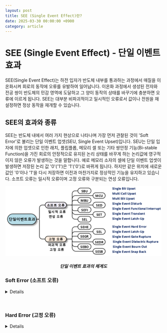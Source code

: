 ```yaml
---
layout: post
title: SEE (Single Event Effect)란?
date: 2025-03-30 00:00:00 +0900
category: article
---
```

# SEE (Single Event Effect) - 단일 이벤트 효과
SEE(Single Event Effect)는 하전 입자가 반도체 내부를 통과하는 과정에서 매질을 이온화시켜 회로의 동작에 오류를 유발하여 일어납니다. 이온화 과정에서 생성된 전자와 전공 쌍이 반도체의 민감 영역에 도달하고 그 양이 동작의 상태를 바꾸기에 충분하면 오류에 이르게 됩니다. SEE는 대부분 비파괴적이고 일시적인 오류로서 값이나 전원을 재설정하면 정상 동작을 재개할 수 있습니다.



## SEE의 효과와 종류
SEE는 반도체 내에서 여러 가지 현상으로 나타나며 가장 먼저 관찰된 것이 'Soft Error'로 불리는 단일 이벤트 업셋(SEU, Single Event Upset)입니다. SEU는 단일 입자에 의한 업셋으로 인한 래치, 플립플롭, 메모리 셀 또는 기타 쌍안정 기능(Bi-stable Function)을 가진 회로의 안정적으로 유지된 논리 상태를 바꾸게 하는 논리값에 영구적이지 않은 오류가 발생하는 것을 말합니다. 예로 메모리 소자의 셀에 단일 이벤트 업셋이 발생하면 저장된 논리 값 '0'('1')은 '1'('0')로 바뀌게 됩니다. 하지만 같은 위치에 새로운 값인 '0'이나 '1'을 다시 저장하면 이전과 마찬가지로 정상적인 기능을 유지하고 있습니다. 소프트 오류는 일시적 오류이며 고정 오류와 구분되는 연성 오류입니다.
<br/> <!-- 한줄 띄기 -->

<!-- 중앙 정렬 이미지 -->
<p align="center"> 
  <img src="/assets/Articles/단일 이벤트 효과의 체계도.png">
</p>

<!-- 이미지 설명 -->
<div align="center"> 
<h5>단일 이벤트 효과의 체계도</h5>
</div>


### Soft Error (소프트 오류)


<details>
SBU(Single Bit Upset) - 단일 비트 업셋
<details>
- 관찰된 오류가 단일 논리 또는 단일 정보 비트가 업셋된 경우입니다. 단일 이벤트 업셋의 비트가 물리적으로 인접해 있는 MCU인 경우  혹은 이 셀 값들을 서로 다른 워드로 지정하여 다중화시킨 경우에는 이 다중 비트 업셋은 정보를 이용할 때 실제로 여러 개의 단일 셀 업셋으로 나타날 수 있습니다. SEU는 메모리 소자, 래치, 및 레지스터와 같은 저장 회로의 논리값이 변화된 것을 의미합니다.
</details>

<br/> <!-- 한줄 띄기 -->

SCU(Single Cell Upset) - 단일 셀 업셋
<details>
- 하나의 셀 또는 단일 논리 비트(래치, 플립플롭 등)만 업셋되는 단일 이벤트 업셋입니다.(MCU와 비교)

<!-- 중앙 정렬 이미지 -->
<p align="center"> 
  <img src="/assets/Articles/SCU.png">
</p>

<!-- 이미지 설명 -->
<div align="center"> 
<h5>SCU</h5>
</div>
</details>

<br/> <!-- 한줄 띄기 -->

MBU(Multi-Bit Upset) - 다중 비트 업셋
<details>
- 동일한 논리 단어(FPGA의 경우 프레임/열/섹터 등)에서 둘 이상의 업셋이 발생하는 다중 셀의 업셋을 유도하는 단일 이벤트입니다. 다중 비트 업셋은 단일 이벤트의 논리적 표현입니다. 다중 비트 업셋은 단일 측정 중에 두 개 이상의 비트가 업셋이 되도록 하는 단일 이벤트로 정의됩니다. 다중 비트 업셋처럼 단일 워드에 여러 비트 오류가 발생할 수 있을 뿐만 아니라 여러 인접 워드에 단일 비트 오류가 발생할 수도 있습니다.
</details>

<br/> <!-- 한줄 띄기 -->

MCU(Multi Cell Upset) - 다중 셀 업셋
<details>
- 집적 회로의 여러 셀(예: 메모리 셀 또는 플립플롭)이 동시에 상태를 뒤집도록 유도하는 단일 이벤트입니다. 유도된 오류는 일반적으로 항상 그런 것은 아니지만 물리적으로 인접해 있습니다. 물리적으로 인접해 있다 하더라도 셀이 배치되고 라우팅(입출력 신호 인터리브)되는 방법에 따라 다르게 나타날 수 있기 때문에 논리적 인접성을 의미하는 것은 아닙니다. 다중 셀 업셋은 논리적으로 다중 비트 업셋, 다중 단일 비트 업셋 또는 이 둘의 조합으로 나타날 수도 있습니다.


<!-- 중앙 정렬 이미지 -->
<p align="center"> 
  <img src="/assets/Articles/MCU.png">
</p>

<!-- 이미지 설명 -->
<div align="center"> 
<h5>MCU</h5>
</div>
</details>

<br/> <!-- 한줄 띄기 -->

SED(Single Event Disturb) - 단일 이벤트 교란
<details>
- SRAM 셀의 일시적인 불안정 상태로 인한 것으로 설명할 수 있습니다. 이 불안정한 SRAM 상태는 결국 안정적인 상태에 되돌아 가게 되고 특성은 SEU에 해당합니다. 셀의 불안정한 상태는 읽기 명령을 수행할 수 있을 만큼 충분히 긴 시간일 수 있어서 소프트 오류가 발생할 수 있기 때문에 SED는 별도로 식별이 가능합니다. SED는 원래 반도체 접합부를 통과하거나 근처를 통과하는 이온에 의해 생성된 전하의 전기장 분리에 의해 형성된 집적 회로의 노드에서의 순간적인 전압 변동(전압 스파이크)입니다. SED는 SET와 유사하지만 미세 논리회로 소자에서 이러한 이벤트의 결과를 이를 때 사용합니다. 조합 논리 회로나 논리 소자의 저장 매체인 래치나 플립플롭에 저장된 정보가 SET에 의해서 일시적으로 손상된 것을 의미한고 이 값은 교란된 상태이나 오류가 아닌 것을 의미합니다.
</details>

<br/> <!-- 한줄 띄기 -->

SEFI(Single Event Functional Interrupt) - 단일 이벤트 기능 차단
<details>
- 구성 요소를 재설정, 잠금 또는 감지 가능한 방식으로 오작동하게 하는 단일 이벤트 효과(SEE)이지만 영구적인 손상(예: 하드 오류)을 초래하지 않습니다. SEFI는 종종 제어 비트 또는 레지스터의 SBU/MBU와 연관되는 반면 SEL은 기생 사이리스터의 켜짐으로 인해 발생합니다. 많은 SEFI 이벤트는 구성 요소 재설정 작업으로 지울 수 있습니다 (기능 재설정으로 정상 복귀가 가능한 소프트 오류). 일부 구성 레지스터를 재설정하려면 장치의 완전한 전원 재인가가 필요한 경우 SEFI와 SEL을 구별하기 어려울 수 있습니다. SEFI 이벤트가 반드시 고전류 SEL과 같이 작동 전류의 확장된 증가를 초래하는 것은 아닙니다. 제어 레지스터 또는 클럭의 교란으로 인한 복잡한 집적 회로의 기능 손실(또는 정상 작동 중단)을 단일 이벤트 기능 인터럽트(SEFI)라고 합니다. SEFI는 오류 버스트 또는 장기간 기능 손실(예: 잠금)을 생성할 수 있습니다. 일반적으로 SEFI에는 단일 이벤트 래치업(SEL) 또는 단일 이벤트 스냅백(SESB)과 관련된 고전류 상태가 수반되지 않습니다. 기능은 전원을 재인가 하거나 구성 레지스터를 재설정하여 복구할 수 있습니다.
</details>

<br/> <!-- 한줄 띄기 -->

SET(Single Event Transient) - 단일 이벤트 과도 현상
<details>
단일 이벤트 과도 현상은 조합 논리 회로의 출력 게이트에서 단일 이벤트 업셋에 의해 생성된 잘못된 논리 상태를 초래할 수 있는 짧은(과도) 임펄스입니다. 활성 클럭 에지 동안 잘못된 논리 상태가 나타나면 이 값이 소멸되지 않고 전파가 가능하게 됩니다. 이는 임펄스가 결국 저장 셀(예: 래치 또는 플립플롭[FF])에 래치될 수 있기 때문입니다.
SET는 잘 알려진 세 가지 유형의 마스킹에 의해 오류로 전파가 되는 것을 제한할 수 있고 소프트 오류 완화의 많은 도움이 될 수 있습니다. 그 구체적인 유형은 논리적 마스킹(Logical Masking, SET가 논리 기능에서 막혀 전파가 못된 경우), 시간적 마스킹(Timing Masking, SET가 래치에 저장되지 못한 경우) 및 전기적 마스킹(Electrical Masking, SET가 전파 도중 다수의 후속 논리 게이트에 의해 소멸되는 경우)등이 있습니다.
논리회로의 SET는 소자의 논리 기능과 소자의 나노급 노드에 따라 많은 차이가 있지만 일반적인 제어 및 연산 기능을 갖는 주문형 집적 회로 (ASIC, Application Specific Integrated Circuit)의 경우 발생하는 SET의 90% 이상이 마스킹 되며 이중 남은 10%가 생존하여 오류를 유발할 수 있는 업셋을 일으키는 것으로 알려져 있습니다. 중요한 것은 ASIC이 커지면 논리회로의 SET가 기하 급수적으로 증가한다는 것입니다.
아날로그 SET(ASET, Analog Single Event Transient)는 잘못된 출력을 유발하는 아날로그 회로의 일시적 결함 신호(Spurious Signal)로서 정상적인 아날로그 신호의 변형 혹은 디지털 단의 입력으로 제공될 경우 디지털 단에 소프트 오류의 일으키는 주요한 원인이 될 수 있습니다.
</details>

<br/> <!-- 한줄 띄기 -->

SEL(Single Event Latch-up) - 단일 이벤트 래치업
<details>
기생 사이리스터가 켜지고 장치의 전원을 재설정 할 때까지 고정 상태를 유지하도록 유도하는 단일 에너지 입자의 통과로 인해 발생하는 회로의 비정상적인 전류 상태입니다. 일부 SEL 이벤트는 측정 가능한 전류 증가를 초래합니다(예: IO 회로의 래치업). 일부 SEL 이벤트는 전체 구성 요소의 대기 전류(예: 공통 웰 내 메모리 셀 래치업)와 비교하여 전류(micro-SEL)의 증가를 감지하기 어렵게 만들 수 있습니다.
고 전류 SEL은 부품에 영구적인 손상을 일으키고 심각한 오류를 초래할 수 있습니다. Micro-SEL 이벤트는 일반적으로 낮은 전류 소모로 인해 비 파괴적이며 전원 재설정으로 제거할 수 있습니다. 4층 반도체 소자에서 SEL은 활성화된 입자가 한 쌍의 기생 트랜지스터 중 하나를 활성화할 때 발생하며, 이 트랜지스터는 큰 양의 피드백이 있는 회로로 결합됩니다. 결과적으로 회로가 완전히 켜지고 소진되거나 전원을 재설정할 때까지 장치 전체에 단락이 발생합니다. 전기 단락의 효과는 구조의 과열과 국부적인 금속 융합을 초래할 때 잠재적으로 파괴적입니다.
</details>
</details>

<br/> <!-- 한줄 띄기 -->

### Hard Error (고정 오류)


<details>

SEHE(Single-event Hard Error) - 단일 이벤트 하드 오류
<details>
단일 이벤트 방사선 타격으로 인해 발생하는 하드 오류입니다. 단일 이벤트 하드 오류(SEHE)는 중성자 유발 업셋(예: SEU, MBU)이 복구할 수 없다는 사실을 강조하는 데 사용됩니다. 예를 들어, 입자 충돌로 인해 비트 값이 바뀜에 따라 소자의 기판이 손상되는 경우 SEU 대신 SEHE로 구분합니다.
</details>

<br/> <!-- 한줄 띄기 -->

SEGR(Single-event Gate Rupture) - 단일 이벤트 게이트 파열
<details>
단일 에너지 입자 충돌이 MOSFET의 게이트 산화물을 통한 고장 및 후속 전도 경로를 초래하는 이벤트입니다. SEGR은 게이트 누설 전류의 증가로 나타나며 장치의 성능 저하 또는 완전한 고장을 초래할 수 있습니다. SEGR은 전력 부품의 게이트 산화물과 드레인 사이에 이온화 컬럼을 손상시키는 입자 충격으로 인해 발생합니다. 이는 일반적으로 비노출 장치의 정상 누설 전류를 초과하는 게이트 및 드레인의 누설 전류를 초래합니다. SEGR은 파괴적인 결과를 초래할 수 있습니다.
</details>

<br/> <!-- 한줄 띄기 -->

SEDR(ingle Event Dielectric Rupture) - 단일 이벤트 유전체 파열
<details>
단일 에너지 입자 충돌로 인해 유전 물질에 전도 경로가 생성되는 이벤트입니다. SEDR(Single Event Dielectric rupture)은 테스트에서 관찰되었지만 우주 비행 데이터에서는 관찰되지 않았습니다. 따라서 현재 대부분 학문적 호기심으로 간주됩니다. SEDR은 코어 전원 공급 장치의 전류가 미량으로 증가한 상태가 지속적으로 유지되는 것으로 식별합니다.
</details>

<br/> <!-- 한줄 띄기 -->

SEBO or SEB(Single Event Burn-out) - 단일 이벤트 소진 (혹은 열 파괴)
<details>
단일 에너지 입자 충돌이 장치에 국부적인 고전류 상태를 유도하여 치명적인 고장을 초래하는 이벤트입니다. SEBO는 전력 트랜지스터의 고전류 상태로 인해 장치가 파손될 수 있는 상태이며 결과적으로 영구적인 고장이 발생합니다. SEBO 감수성은 온도가 증가함에 따라 감소하는 것으로 나타납니다. SEBO에는 전력 금속 산화물 반도체 전계 효과 트랜지스터(MOSFET)의 소진, 게이트 파열, 고정 비트 및 전하 결합 장치의 잡음이 포함됩니다.
</details>

<br/> <!-- 한줄 띄기 -->

SESB(Single Event Snap-Back) - 단일 이벤트 스냅백
<details>
SEL의 하위 유형이며 SEL과 마찬가지로 영향을 받는 장치에서 높은 전류 소비 조건을 나타냅니다. 에너지가 공급된 입자가 배수구 근처에 닿으면 전하 운반체의 눈사태 증식이 생성됩니다. 트랜지스터는 열려 있고 전원을 재설정할 때까지 (장치가 다시 스냅될때까지) 열려 있습니다(래치업 조건 참조).
</details>


